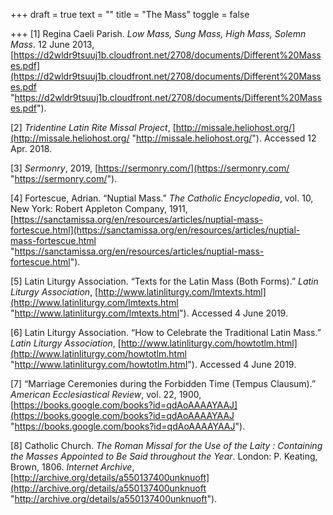 +++
draft = true
text = ""
title = "The Mass"
toggle = false

+++
\[1\] Regina Caeli Parish. _Low Mass, Sung Mass, High Mass, Solemn Mass_. 12 June 2013, [https://d2wldr9tsuuj1b.cloudfront.net/2708/documents/Different%20Masses.pdf](https://d2wldr9tsuuj1b.cloudfront.net/2708/documents/Different%20Masses.pdf "https://d2wldr9tsuuj1b.cloudfront.net/2708/documents/Different%20Masses.pdf").

\[2\] _Tridentine Latin Rite Missal Project_, [http://missale.heliohost.org/](http://missale.heliohost.org/ "http://missale.heliohost.org/"). Accessed 12 Apr. 2018.

\[3\] _Sermonry_, 2019, [https://sermonry.com/](https://sermonry.com/ "https://sermonry.com/").

\[4\] Fortescue, Adrian. “Nuptial Mass.” _The Catholic Encyclopedia_, vol. 10, New York: Robert Appleton Company, 1911, [https://sanctamissa.org/en/resources/articles/nuptial-mass-fortescue.html](https://sanctamissa.org/en/resources/articles/nuptial-mass-fortescue.html "https://sanctamissa.org/en/resources/articles/nuptial-mass-fortescue.html").

\[5\] Latin Liturgy Association. “Texts for the Latin Mass (Both Forms).” _Latin Liturgy Association_, [http://www.latinliturgy.com/lmtexts.html](http://www.latinliturgy.com/lmtexts.html "http://www.latinliturgy.com/lmtexts.html"). Accessed 4 June 2019.

\[6\] Latin Liturgy Association. “How to Celebrate the Traditional Latin Mass.” _Latin Liturgy Association_, [http://www.latinliturgy.com/howtotlm.html](http://www.latinliturgy.com/howtotlm.html "http://www.latinliturgy.com/howtotlm.html"). Accessed 4 June 2019.

\[7\] “Marriage Ceremonies during the Forbidden Time (Tempus Clausum).” _American Ecclesiastical Review_, vol. 22, 1900, [https://books.google.com/books?id=qdAoAAAAYAAJ](https://books.google.com/books?id=qdAoAAAAYAAJ "https://books.google.com/books?id=qdAoAAAAYAAJ").

\[8\] Catholic Church. _The Roman Missal for the Use of the Laity : Containing the Masses Appointed to Be Said throughout the Year_. London: P. Keating, Brown, 1806. _Internet Archive_, [http://archive.org/details/a550137400unknuoft](http://archive.org/details/a550137400unknuoft "http://archive.org/details/a550137400unknuoft").